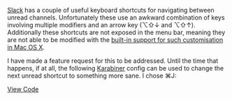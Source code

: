 [Slack] has a couple of useful keyboard shortcuts for navigating between unread
channels. Unfortunately these use an awkward combination of keys involving
multiple modifiers and an arrow key (<span class="keyboard-shortcut">⌥⇧↓</span>
and <span class="keyboard-shortcut">⌥⇧↑</span>). Additionally these shortcuts
are not exposed in the menu bar, meaning they are not able to be modified with
the [built-in support for such customisation in Mac OS X][custom-shortcuts].

[Slack]: https://slack.com/
[custom-shortcuts]: https://support.apple.com/kb/PH18418

I have made a feature request for this to be addressed. Until the time that
happens, if at all, the following [Karabiner] config can be used to change the
next unread shortcut to something more sane. I chose
<span class="keyboard-shortcut">⌘J</span>:

<script src="https://gist.github.com/wezm/05210d76660e735944a7.js"></script>
[View Code][code]

[Karabiner]: https://pqrs.org/osx/karabiner/
[code]: https://gist.github.com/wezm/05210d76660e735944a7
